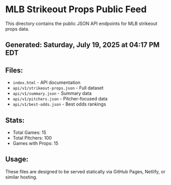 # MLB Strikeout Props Public Feed

This directory contains the public JSON API endpoints for MLB strikeout props data.

## Generated: Saturday, July 19, 2025 at 04:17 PM EDT

## Files:
- `index.html` - API documentation
- `api/v1/strikeout-props.json` - Full dataset
- `api/v1/summary.json` - Summary data
- `api/v1/pitchers.json` - Pitcher-focused data  
- `api/v1/best-odds.json` - Best odds rankings

## Stats:
- Total Games: 15
- Total Pitchers: 100
- Games with Props: 15

## Usage:
These files are designed to be served statically via GitHub Pages, Netlify, or similar hosting.
